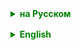 <details style="margin-top: 16px">
  <summary style="cursor: pointer; color: green;"><b>на Русском</b></summary>

Теоретические вопросы по Java Core для самооценки и подготовки к собеседованию\
(Java Core Theoretical Questions for Self-Assessment and Interview Preparation)

1. **Основы Java:**
    - Что такое Java?
    - Объясните принципы ООП на примере Java.
    - В чем разница между JDK и JRE?
    - Что такое garbage collection в Java?

2. **Типы данных и переменные:**
    - Какие типы данных есть в Java?
    - Что такое автоупаковка и автораспаковка?
    - Объясните разницу между stack и heap памятью.

3. **Управляющие конструкции:**
    - Как работает цикл for в Java?
    - В чем разница между if-else и switch-case?

4. **Классы и объекты:**
    - Что такое конструктор в Java?
    - Объясните концепцию наследования в Java.
    - В чем разница между интерфейсом и абстрактным классом?

5. **Исключения:**
    - Что такое исключение в Java?
    - Объясните разницу между checked и unchecked исключениями.

6. **Коллекции:**
    - Какие основные интерфейсы коллекций существуют в Java?
    - В чем разница между List и Set?
    - Как работает HashMap?

7. **Многопоточность:**
    - Что такое поток в контексте Java?
    - Объясните концепцию синхронизации в многопоточном программировании.
    - Что такое deadlock и как его избежать?

8. **Java 8 и новые версии:**
    - Что такое лямбда-выражения в Java 8?
    - Как работают Stream API?
    - Что такое default методы в интерфейсах?

9. **Java Virtual Machine:**
    - Как работает JVM?
    - Что такое JIT компиляция?
    - Объясните, как устроена модель памяти в JVM.

10. **Разработка и тестирование:**
    - Что такое unit-тестирование в контексте Java?
    - Что такое Mockito и зачем он нужен?

___

### Список вопросов, связанных с коллекциями в Java:

1. **Основы коллекций:**
    - Объясните иерархию коллекций в Java.
    - В чем разница между Collection и Collections в Java?

2. **List, Set, Map:**
    - Какие реализации интерфейса List вы знаете?
    - В чем разница между ArrayList и LinkedList?
    - Объясните особенности HashSet и TreeSet.
    - Какие основные реализации интерфейса Map существуют?

3. **Работа с коллекциями:**
    - Как можно синхронизировать коллекции в многопоточной среде?
    - Как можно отсортировать список в Java?
    - Что такое Comparator и Comparable?

4. **Эффективность коллекций:**
    - В каких случаях лучше использовать ArrayList, а в каких LinkedList?
    - Как работает внутренняя структура HashMap и как она влияет на производительность?
    - Какова сложность основных операций в различных типах коллекций (добавление, удаление, поиск)?

5. **Изменения в коллекциях (Java 8+):**
    - Какие нововведения в коллекциях были внедрены в Java 8?
    - Как использовать Stream API с коллекциями?

6. **Concurrent Collections:**
    - Что такое concurrent collections и в каких случаях их следует использовать?
    - В чем разница между ConcurrentHashMap и Hashtable?
    - Какие особенности у CopyOnWriteArrayList и CopyOnWriteArraySet?

7. **Работа с коллекциями:**
    - Как реализовать собственный итератор для коллекции?
    - Что такое fail-fast и fail-safe итераторы?
    - Как работает метод forEach в коллекциях?

8. **Оптимизация и настройка коллекций:**
    - Как управлять начальной емкостью коллекций, таких как ArrayList или HashMap?
    - Как влияет коэффициент загрузки на производительность HashMap?

___

#### Несколько вопросов, специально ориентированных на понимание объектно-ориентированного программирования (ООП) в Java:

1. **Основы ООП:**
    - Что такое инкапсуляция, наследование и полиморфизм в контексте Java?
    - Как в Java реализуется принцип абстракции?
    - В чем разница между статическим и динамическим полиморфизмом?

2. **Класс Object:**
    - Какие ключевые методы определены в классе Object?
   -  Какие два класса в Java не являются наследниками класса Object?
   - Каково назначение метода `clone()` и как он работает?
   - Что делает метод `getClass()` и как он используется?

3. **Контракт equals и hashCode:**
    - В чем состоит контракт между `equals` и `hashCode` в Java?
    - Как правильно переопределять метод `equals`?
    - Почему важно переопределять метод `hashCode`, если переопределяется `equals`?
    - Приведите пример ситуации, когда нарушение контракта между `equals` и `hashCode` может привести к проблемам.

4. **Принципы ООП на практике:**
    - Как можно использовать композицию вместо наследования?
    - Приведите пример использования полиморфизма в Java.
    - Как интерфейсы в Java поддерживают принципы ООП?

5. **Расширенные вопросы по ООП:**
    - В чем разница между глубоким и поверхностным клонированием?
    - Каким образом можно обеспечить безопасность потоков в объектно-ориентированном коде?
    - Объясните концепцию "композиция над наследованием".

</details>

<details style="margin-top: 16px">
  <summary style="cursor: pointer; color: green;"><b>English</b></summary>

### Java Core Theoretical Questions for Self-Assessment and Interview Preparation

1. **Java Basics:**
   - What is Java?
   - Explain the principles of OOP with examples in Java.
   - What's the difference between JDK and JRE?
   - What is garbage collection in Java?

2. **Data Types and Variables:**
   - What data types are available in Java?
   - What are autoboxing and unboxing?
   - Explain the difference between stack and heap memory.

3. **Control Structures:**
   - How does the for loop work in Java?
   - What's the difference between if-else and switch-case?

4. **Classes and Objects:**
   - What is a constructor in Java?
   - Explain the concept of inheritance in Java.
   - What's the difference between an interface and an abstract class?

5. **Exceptions:**
   - What is an exception in Java?
   - Explain the difference between checked and unchecked exceptions.

6. **Collections:**
   - What are the main collection interfaces in Java?
   - What's the difference between List and Set?
   - How does HashMap work?

7. **Multithreading:**
   - What is a thread in the context of Java?
   - Explain the concept of synchronization in multithreading.
   - What is a deadlock and how can it be avoided?

8. **Java 8 and Newer Versions:**
   - What are lambda expressions in Java 8?
   - How does the Stream API work?
   - What are default methods in interfaces?

9. **Java Virtual Machine:**
   - How does the JVM work?
   - What is JIT compilation?
   - Explain the memory model of the JVM.

10. **Development and Testing:**
   - What is unit testing in the context of Java?
   - What is Mockito and why is it needed?

___

### Questions Related to Java Collections:

1. **Basics of Collections:**
   - Explain the collection hierarchy in Java.
   - What's the difference between Collection and Collections in Java?

2. **List, Set, Map:**
   - What implementations of the List interface do you know?
   - What's the difference between ArrayList and LinkedList?
   - Explain the characteristics of HashSet and TreeSet.
   - What are the main implementations of the Map interface?

3. **Working with Collections:**
   - How can collections be synchronized in a multithreaded environment?
   - How can a list be sorted in Java?
   - What are Comparator and Comparable?

4. **Efficiency of Collections:**
   - In what cases is it better to use ArrayList, and in which LinkedList?
   - How does the internal structure of HashMap work and how does it affect performance?
   - What's the complexity of the main operations in different types of collections (adding, removing, searching)?

5. **Changes in Collections (Java 8+):**
   - What new features were introduced in collections in Java 8?
   - How to use Stream API with collections?

6. **Concurrent Collections:**
   - What are concurrent collections and in which cases should they be used?
   - What's the difference between ConcurrentHashMap and Hashtable?
   - What are the characteristics of CopyOnWriteArrayList and CopyOnWriteArraySet?

7. **Working with Collections:**
   - How to implement a custom iterator for a collection?
   - What are fail-fast and fail-safe iterators?
   - How does the forEach method work in collections?

8. **Optimizing and Configuring Collections:**
   - How to manage the initial capacity of collections like ArrayList or HashMap?
   - How does the load factor affect the performance of HashMap?

___

#### Several questions specifically focused on understanding Object-Oriented Programming (OOP) in Java:

1. **Basics of OOP:**
   - What are encapsulation, inheritance, and polymorphism in the context of Java?
   - How is the principle of abstraction implemented in Java?
   - What's the difference between static and dynamic polymorphism?

2. **Object Class:**
   - What key methods are defined in the Object class?
   - Which two classes in Java are not descendants of the Object class?
   - What is the purpose of the `clone()` method, and how does it work?
   - What does the `getClass()` method do, and how is it used?

3. **equals and hashCode Contract:**
   - What is the contract between `equals` and `hashCode` in Java?
   - How to properly override the `equals` method?
   - Why is it important to override the `hashCode` method if `equals` is overridden?
   - Provide an example of a situation where violating the contract between `equals` and `hashCode` can lead to problems.

4. **OOP Principles in Practice:**
   - How can composition be used instead of inheritance?
   - Provide an example of polymorphism in Java.
   - How do interfaces in Java support OOP principles?

5. **Advanced OOP Questions:**
   - What's the difference between deep and shallow cloning?
   - How can thread safety be ensured in object-oriented code?
   - Explain the concept of "composition over inheritance".

</details>